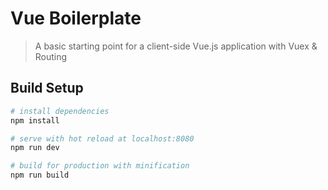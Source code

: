 # Vue Boilerplate

> A basic starting point for a client-side Vue.js application with Vuex & Routing

## Build Setup

``` bash
# install dependencies
npm install

# serve with hot reload at localhost:8080
npm run dev

# build for production with minification
npm run build

```
